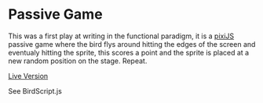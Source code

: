 # Passive Game

This was a first play at writing in the functional paradigm, it is a [pixiJS](https://www.pixijs.com/) passive game where the bird flys around hitting the edges of the screen and eventualy hitting the sprite, this scores a point and the sprite is placed at a new random position on the stage. Repeat.

[Live Version](https://static.robertcurran.co.uk/passiveBird/)

See BirdScript.js

